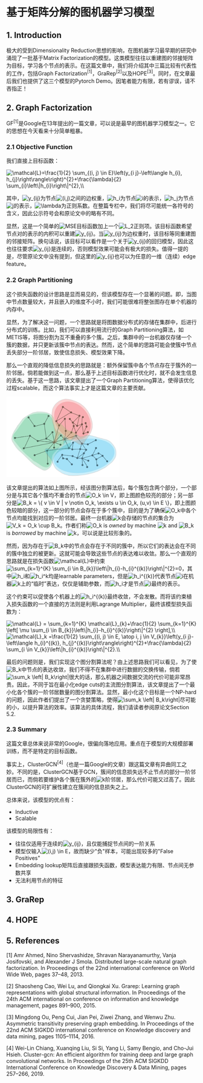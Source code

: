 # 基于矩阵分解的图机器学习模型

## 1. Introduction
极大的受到Dimensionality Reduction思想的影响，在图机器学习最早期的研究中涌现了一批基于Matrix Factorization的模型。这类模型往往以重建图的邻接矩阵为目标，学习各个节点的表示。在这篇文章中，我们将介绍其中三篇比较有代表性的工作，包括Graph Factorization<sup>[1]</sup>，GraRep<sup>[2]</sup>以及HOPE<sup>[3]</sup>。同时，在文章最后我们也提供了这三个模型的Pytorch Demo。因笔者能力有限，若有谬误，请不吝指正！

## 2. Graph Factorization
GF<sup>[1]</sup>是Google在13年提出的一篇文章，可以说是最早的图机器学习模型之一。它的思想在今天看来十分简单粗暴。

### 2.1 Objective Function


我们直接上目标函数：


<img src="https://www.zhihu.com/equation?tex=\mathcal{L}=\frac{1}{2} \sum_{(i, j) \in E}\left(y_{i j}-\left\langle h_{i}, h_{j}\right\rangle\right)^{2}+\frac{\lambda}{2} \sum_{i}\left\|h_{i}\right\|^{2}," alt="\mathcal{L}=\frac{1}{2} \sum_{(i, j) \in E}\left(y_{i j}-\left\langle h_{i}, h_{j}\right\rangle\right)^{2}+\frac{\lambda}{2} \sum_{i}\left\|h_{i}\right\|^{2},\\" class="ee_img tr_noresize" eeimg="1">


其中，<img src="https://www.zhihu.com/equation?tex=y_{ij}" alt="y_{ij}" class="ee_img tr_noresize" eeimg="1">为节点<img src="https://www.zhihu.com/equation?tex=(i,j)" alt="(i,j)" class="ee_img tr_noresize" eeimg="1">之间的边权重，<img src="https://www.zhihu.com/equation?tex=h_i" alt="h_i" class="ee_img tr_noresize" eeimg="1">为节点<img src="https://www.zhihu.com/equation?tex=i" alt="i" class="ee_img tr_noresize" eeimg="1">的表示，<img src="https://www.zhihu.com/equation?tex=h_j" alt="h_j" class="ee_img tr_noresize" eeimg="1">为节点<img src="https://www.zhihu.com/equation?tex=j" alt="j" class="ee_img tr_noresize" eeimg="1">的表示，<img src="https://www.zhihu.com/equation?tex=\lambda" alt="\lambda" class="ee_img tr_noresize" eeimg="1">为正则系数。在整篇专栏中，我们将尽可能统一各符号的含义，因此公示符号会和原论文中的略有不同。

显然，这是一个简单的<img src="https://www.zhihu.com/equation?tex=MSE" alt="MSE" class="ee_img tr_noresize" eeimg="1">目标函数加上一个<img src="https://www.zhihu.com/equation?tex=L_2" alt="L_2" class="ee_img tr_noresize" eeimg="1">正则项。该目标函数希望节点对的表示的内积可以重建<img src="https://www.zhihu.com/equation?tex=y_{ij}" alt="y_{ij}" class="ee_img tr_noresize" eeimg="1">。当<img src="https://www.zhihu.com/equation?tex=y_{ij}" alt="y_{ij}" class="ee_img tr_noresize" eeimg="1">为边权重时，该目标等同重建图的邻接矩阵。换句话说，该目标可以看作是一个关于<img src="https://www.zhihu.com/equation?tex=y_{ij}" alt="y_{ij}" class="ee_img tr_noresize" eeimg="1">的回归模型，因此这也往往要求<img src="https://www.zhihu.com/equation?tex=y_{ij}" alt="y_{ij}" class="ee_img tr_noresize" eeimg="1">是连续的，否则模型效果可能会有极大的损失。值得一提的是，尽管原论文中没有提到，但这里的<img src="https://www.zhihu.com/equation?tex=y_{ij}" alt="y_{ij}" class="ee_img tr_noresize" eeimg="1">也可以为任意的一维（连续）edge feature。

### 2.2 Graph Partitioning
这个损失函数的设计思路是显而易见的，但该模型存在一个显著的问题。即，当图中节点数量较大，并且嵌入的维度不小时，我们可能很难将整张图存在单个机器的内存中。

显然，为了解决这一问题，一个思路就是将图数据分布式的存储在集群中，后进行分布式的训练。比如，我们可以直接利用流行的Graph Partitioning算法，如METIS等，将图分割为互不重叠的多个簇。之后，集群中的一台机器仅存储一个簇的数据，并只更新该簇中节点的表达。然而，这个简单的思路可能会使簇中节点丢失部分一阶邻居，致使信息损失、模型效果下降。

那么一个直观的降低信息损失的思路就是：额外保留簇中各个节点存在于簇外的一阶邻居。倘若能做到这一点，那么基于上述目标函数进行优化时，就不会发生信息的丢失。基于这一思路，该文章提出了一个Graph Partitioning算法，使得该优化过程scalable，而这个算法事实上才是这篇文章的主要贡献。

<img src="img/GraphPartitioning.jpg" width="300">

该文章提出的算法如上图所示，经该图分割算法后，每个簇包含两个部分，一个部分是与其它各个簇均不重合的节点<img src="https://www.zhihu.com/equation?tex=O_k \in V" alt="O_k \in V" class="ee_img tr_noresize" eeimg="1">，即上图颜色较亮的部分；另一部分是<img src="https://www.zhihu.com/equation?tex=B_k = \{ v \in V | v \notin O_k, \exists u \in O_k, (u,v) \in E \}" alt="B_k = \{ v \in V | v \notin O_k, \exists u \in O_k, (u,v) \in E \}" class="ee_img tr_noresize" eeimg="1">，即上图颜色较暗的部分，这一部分的节点会存在于多个簇中，目的是为了确保<img src="https://www.zhihu.com/equation?tex=O_k" alt="O_k" class="ee_img tr_noresize" eeimg="1">中各个节点均能找到对应的一阶邻居。最终一台机器<img src="https://www.zhihu.com/equation?tex=k" alt="k" class="ee_img tr_noresize" eeimg="1">会存储的节点的集合为<img src="https://www.zhihu.com/equation?tex=V_k = O_k \cup B_k" alt="V_k = O_k \cup B_k" class="ee_img tr_noresize" eeimg="1">。作者们称<img src="https://www.zhihu.com/equation?tex=O_k" alt="O_k" class="ee_img tr_noresize" eeimg="1"> is *owned* by machine <img src="https://www.zhihu.com/equation?tex=k" alt="k" class="ee_img tr_noresize" eeimg="1"> and <img src="https://www.zhihu.com/equation?tex=B_k" alt="B_k" class="ee_img tr_noresize" eeimg="1"> is *borrowed* by machine <img src="https://www.zhihu.com/equation?tex=k" alt="k" class="ee_img tr_noresize" eeimg="1">，可以说是比较形象的。

然而，因为存在于<img src="https://www.zhihu.com/equation?tex=B_k" alt="B_k" class="ee_img tr_noresize" eeimg="1">中的节点会存在于不同的簇中，所以它们的表达会在不同的簇中独立的被更新。这就可能会导致这些节点的表达难以收敛。那么一个直观的思路就是在损失函数<img src="https://www.zhihu.com/equation?tex=\mathcal{L}" alt="\mathcal{L}" class="ee_img tr_noresize" eeimg="1">中约束<img src="https://www.zhihu.com/equation?tex=\sum_{k=1}^{K} \sum_{i \in B_{k}}\left\|h_{i}-h_{i}^{(k)}\right\|^{2}=0" alt="\sum_{k=1}^{K} \sum_{i \in B_{k}}\left\|h_{i}-h_{i}^{(k)}\right\|^{2}=0" class="ee_img tr_noresize" eeimg="1">，其中<img src="https://www.zhihu.com/equation?tex=h_i" alt="h_i" class="ee_img tr_noresize" eeimg="1">和<img src="https://www.zhihu.com/equation?tex=h_i^k" alt="h_i^k" class="ee_img tr_noresize" eeimg="1">均是learnable parameters，但是<img src="https://www.zhihu.com/equation?tex=h_i^{(k)}" alt="h_i^{(k)}" class="ee_img tr_noresize" eeimg="1">代表节点<img src="https://www.zhihu.com/equation?tex=i" alt="i" class="ee_img tr_noresize" eeimg="1">在机器<img src="https://www.zhihu.com/equation?tex=k" alt="k" class="ee_img tr_noresize" eeimg="1">上的“临时”表达，仅仅是辅助参数，而<img src="https://www.zhihu.com/equation?tex=h_i" alt="h_i" class="ee_img tr_noresize" eeimg="1">才是节点<img src="https://www.zhihu.com/equation?tex=i" alt="i" class="ee_img tr_noresize" eeimg="1">最终的表示。

这个约束可以促使各个机器上的<img src="https://www.zhihu.com/equation?tex=h_i^{(k)}" alt="h_i^{(k)}" class="ee_img tr_noresize" eeimg="1">最终收敛，不会发散。而将该约束植入损失函数的一个直接的方法则是利用Lagrange Multiplier，最终该模型损失函数为：


<img src="https://www.zhihu.com/equation?tex=\mathcal{L} = \sum_{k=1}^{K} \mathcal{L}_{k}+\frac{1}{2} \sum_{k=1}^{K} \left[ \mu \sum_{i \in B_{k}}\left\|h_{i}-h_{i}^{(k)}\right\|^{2} \right]," alt="\mathcal{L} = \sum_{k=1}^{K} \mathcal{L}_{k}+\frac{1}{2} \sum_{k=1}^{K} \left[ \mu \sum_{i \in B_{k}}\left\|h_{i}-h_{i}^{(k)}\right\|^{2} \right],\\" class="ee_img tr_noresize" eeimg="1">



<img src="https://www.zhihu.com/equation?tex=\mathcal{L}_k =\frac{1}{2} \sum_{(i, j) \in E, \atop i, j \in V_{k}}\left(y_{i j}-\left\langle h_{i}^{(k)}, h_{j}^{(k)}\right\rangle\right)^{2}+\frac{\lambda}{2} \sum_{i \in V_{k}}\left\|h_{i}^{(k)}\right\|^{2}." alt="\mathcal{L}_k =\frac{1}{2} \sum_{(i, j) \in E, \atop i, j \in V_{k}}\left(y_{i j}-\left\langle h_{i}^{(k)}, h_{j}^{(k)}\right\rangle\right)^{2}+\frac{\lambda}{2} \sum_{i \in V_{k}}\left\|h_{i}^{(k)}\right\|^{2}.\\" class="ee_img tr_noresize" eeimg="1">


最后的问题则是，我们实现这个图分割算法呢？由上述思路我们可以看见，为了使<img src="https://www.zhihu.com/equation?tex=B_k" alt="B_k" class="ee_img tr_noresize" eeimg="1">中节点的表达收敛，我们不得不在集群中进行数据的交换传输，倘若<img src="https://www.zhihu.com/equation?tex=\sum_k \left| B_k\right|" alt="\sum_k \left| B_k\right|" class="ee_img tr_noresize" eeimg="1">很大的话，那么机器之间数据交流的代价可能非常昂贵。因此，不同于旨在最小化edge cuts的主流图分割算法，该文章提出了一个最小化各个簇的一阶邻居数量的图分割算法。显然，最小化这个目标是一个NP-hard的问题，因此作者们提出了一个贪婪策略，使得<img src="https://www.zhihu.com/equation?tex=\sum_k \left| B_k\right|" alt="\sum_k \left| B_k\right|" class="ee_img tr_noresize" eeimg="1">尽可能的小，以提升算法的效率。该算法的具体流程，我们请读者参阅原论文Section 5.2.



### 2.3 Summary
这篇文章总体来说非常的Google，很偏向落地应用。重点在于模型的大规模部署训练，而不是特定的目标函数。

事实上，ClusterGCN<sup>[4]</sup>（也是一篇Google的文章）跟这篇文章有异曲同工之妙。不同的是，ClusterGCN基于GCN，簇间的信息损失远不止节点的部分一阶邻居而已，而倘若要维护各个簇在簇外的<img src="https://www.zhihu.com/equation?tex=k" alt="k" class="ee_img tr_noresize" eeimg="1">阶邻居，那么代价可能又过高了。因此ClusterGCN的可扩展性建立在簇间的信息损失之上。

总体来说，该模型的优点有：

- Inductive
- Scalable

该模型的局限性有：

- 往往仅适用于连续的<img src="https://www.zhihu.com/equation?tex=y_{ij}" alt="y_{ij}" class="ee_img tr_noresize" eeimg="1">，且仅能捕捉节点间的一阶关系
- 模型仅输入<img src="https://www.zhihu.com/equation?tex=(i,j) \in E" alt="(i,j) \in E" class="ee_img tr_noresize" eeimg="1">，故而缺少"负"样本，可能出现较多的"False Positives"
- Embedding lookup矩阵后直接跟损失函数，模型表达能力有限、节点间无参数共享
- 无法利用节点的特征

## 3. GraRep

## 4. HOPE

## 5. References
[1] Amr Ahmed, Nino Shervashidze, Shravan Narayanamurthy,
Vanja Josifovski, and Alexander J Smola. Distributed
large-scale natural graph factorization. In
Proceedings of the 22nd international conference on
World Wide Web, pages 37–48, 2013.

[2] Shaosheng Cao, Wei Lu, and Qiongkai Xu. Grarep:
Learning graph representations with global structural
information. In Proceedings of the 24th ACM international
on conference on information and knowledge
management, pages 891–900, 2015.

[3] Mingdong Ou, Peng Cui, Jian Pei, Ziwei Zhang,
and Wenwu Zhu. Asymmetric transitivity preserving
graph embedding. In Proceedings of the 22nd ACM
SIGKDD international conference on Knowledge discovery
and data mining, pages 1105–1114, 2016.

[4] Wei-Lin Chiang, Xuanqing Liu, Si Si, Yang Li, Samy
Bengio, and Cho-Jui Hsieh. Cluster-gcn: An efficient
algorithm for training deep and large graph convolutional
networks. In Proceedings of the 25th ACM
SIGKDD International Conference on Knowledge Discovery
& Data Mining, pages 257–266, 2019.

